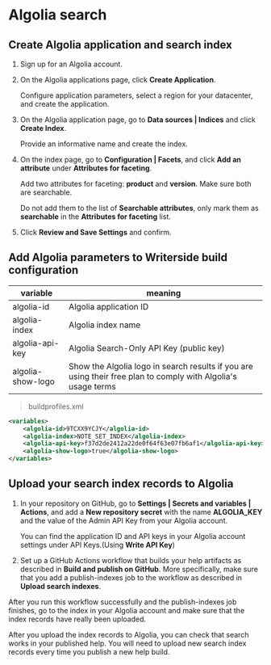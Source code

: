 # Algolia search

## Create Algolia application and search index
1. Sign up for an Algolia account.

2. On the Algolia applications page, click **Create Application**.

   Configure application parameters, select a region for your datacenter, and create the application.

3. On the Algolia application page, go to **Data sources | Indices** and click **Create Index**.

   Provide an informative name and create the index.

4. On the index page, go to **Configuration | Facets**, and click **Add an attribute** under **Attributes for faceting**.

   Add two attributes for faceting: **product** and **version**. Make sure both are searchable.

   Do not add them to the list of **Searchable attributes**, only mark them as **searchable** in the **Attributes for faceting** list.

5. Click **Review and Save Settings** and confirm.


## Add Algolia parameters to Writerside build configuration
| variable          | meaning                                                                                                       |
|-------------------|---------------------------------------------------------------------------------------------------------------|
| algolia-id        | Algolia application ID                                                                                        |
| algolia-index     | Algolia index name                                                                                            |
| algolia-api-key   | Algolia Search-Only API Key (public key)                                                                      |
| algolia-show-logo | Show the Algolia logo in search results if you are using their free plan to comply with Algolia's usage terms |

> buildprofiles.xml

```xml
<variables>
    <algolia-id>9TCXX9YCJY</algolia-id>
    <algolia-index>NOTE_SET_INDEX</algolia-index>
    <algolia-api-key>f37d2de2412a22de0f64f63e07fb6af1</algolia-api-key>
    <algolia-show-logo>true</algolia-show-logo>
</variables>
```

## Upload your search index records to Algolia
1. In your repository on GitHub, go to **Settings | Secrets and variables | Actions**, and add a **New repository secret** with the name **ALGOLIA_KEY** and the value of the Admin API Key from your Algolia account.

   You can find the application ID and API keys in your Algolia account settings under API Keys.(Using **Write API Key**)

2. Set up a GitHub Actions workflow that builds your help artifacts as described in **Build and publish on GitHub**. More specifically, make sure that you add a publish-indexes job to the workflow as described in **Upload search indexes**.

After you run this workflow successfully and the publish-indexes job finishes, go to the index in your Algolia account and make sure that the index records have really been uploaded.

After you upload the index records to Algolia, you can check that search works in your published help. You will need to upload new search index records every time you publish a new help build.

